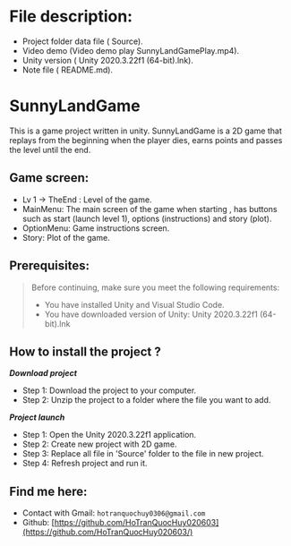 # File description: 
- Project folder data file ( Source).
- Video demo (Video demo play SunnyLandGamePlay.mp4).
- Unity version ( Unity 2020.3.22f1 (64-bit).lnk).
- Note file ( README.md).
# SunnyLandGame
This is a game project written in unity. SunnyLandGame is a 2D game that replays from the beginning when the player dies, earns points and passes the level until the end.
## Game screen:
-  Lv 1 -> TheEnd : Level of the game.
-  MainMenu: The main screen of the game when starting , has buttons such as start (launch level 1), options (instructions) and story (plot).
-  OptionMenu: Game instructions screen.
-  Story: Plot of the game.
## Prerequisites:
> Before continuing, make sure you meet the following requirements:
> * You have installed Unity and Visual Studio Code.
> * You have downloaded version of Unity: Unity 2020.3.22f1 (64-bit).lnk
## How to install the project ?
***Download project***
- Step 1: Download the project to your computer.
- Step 2: Unzip the project to a folder where the file you want to add.
  
***Project launch***
- Step 1: Open the Unity 2020.3.22f1 application.
- Step 2: Create new project with 2D game.
- Step 3: Replace all file in 'Source' folder to the file in new project.
- Step 4: Refresh project and run it.
## Find me here:
- Contact with Gmail: `hotranquochuy0306@gmail.com`
- Github: [https://github.com/HoTranQuocHuy020603](https://github.com/HoTranQuocHuy020603/)

